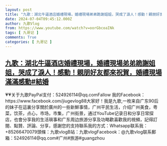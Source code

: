 ```yaml
---
layout: post
title: "九歌：湖北牛逼酒店婚禮現場，婚禮現場弟弟跪謝姐姐，哭成了淚人！感動！親朋好友都來祝賀，婚禮現場滿滿感動#結婚"
date: 2024-07-04T09:45:12.000Z
author: 九歌Vlog
from: https://www.youtube.com/watch?v=oorGbcoaINk
tags: [ 九哥记 ]
comments: True
categories: [ 九哥记 ]
---
```

<!--1720086312000-->
[九歌：湖北牛逼酒店婚禮現場，婚禮現場弟弟跪謝姐姐，哭成了淚人！感動！親朋好友都來祝賀，婚禮現場滿滿感動#結婚](https://www.youtube.com/watch?v=oorGbcoaINk)
------

<div>
💗💗关于九歌PayPal支付：524926114@qq.comFallow 我的Facebook：https://www.facebook.com/jiugevlog88大家好！我是九歌,一枚来自广东90后的妹子在這裏分享關於廣州的一些新鮮事情，广州平民生活，介绍广州美食，粤菜，饮茶，点心，市场，市集，广州街景，通过YouTube记录日和分享日常探店，也會分享我的生活瑣事和广东周边旅游分享及功略歡喜歡我的視頻，記得訂閱、點贊、評論、分享，感謝您的支持聯系我的方式：Whatsapp联系我：+85266470079頭條：九歌vlogB站：九歌vlogFacebook：@九歌vlog联系郵箱：524926114@qq.com#广州#旅游#guangzhou
</div>
